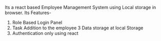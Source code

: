 

Its a react based Employee Management System using Local storage in browser.
Its Features-
1. Role Based Login Panel
2. Task Addition to the employee
3  Data storage at local Storage
4. Authentication only using react 
